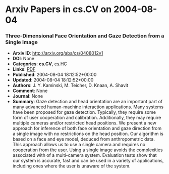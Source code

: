 # Arxiv Papers in cs.CV on 2004-08-04
### Three-Dimensional Face Orientation and Gaze Detection from a Single Image
- **Arxiv ID**: http://arxiv.org/abs/cs/0408012v1
- **DOI**: None
- **Categories**: **cs.CV**, cs.HC
- **Links**: [PDF](http://arxiv.org/pdf/cs/0408012v1)
- **Published**: 2004-08-04 18:12:52+00:00
- **Updated**: 2004-08-04 18:12:52+00:00
- **Authors**: J. Y. Kaminski, M. Teicher, D. Knaan, A. Shavit
- **Comment**: None
- **Journal**: None
- **Summary**: Gaze detection and head orientation are an important part of many advanced human-machine interaction applications. Many systems have been proposed for gaze detection. Typically, they require some form of user cooperation and calibration. Additionally, they may require multiple cameras and/or restricted head positions. We present a new approach for inference of both face orientation and gaze direction from a single image with no restrictions on the head position. Our algorithm is based on a face and eye model, deduced from anthropometric data. This approach allows us to use a single camera and requires no cooperation from the user. Using a single image avoids the complexities associated with of a multi-camera system. Evaluation tests show that our system is accurate, fast and can be used in a variety of applications, including ones where the user is unaware of the system.



